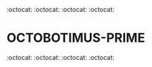 :octocat: :octocat: :octocat: :octocat:

# OCTOBOTIMUS-PRIME

:octocat: :octocat: :octocat: :octocat:
